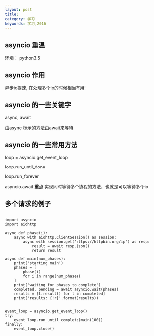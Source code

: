```yaml
---
layout: post
title:
category: 学习
keywords: 学习,2016
---
```



## asyncio 重温

环境：
python3.5


## asyncio 作用
异步io提速, 在处理多个io的时候相当有用!


## asyncio 的一些关键字

async, await

由async 标示的方法由await来等待


## asyncio 的一些常用方法

loop = asyncio.get_event_loop

loop.run_until_done

loop.run_forever

asyncio.await **重点** 实现同时等待多个协程的方法，也就是可以等待多个io


## 多个请求的例子

```

import asyncio
import aiohttp

async def phase(i):
    async with aiohttp.ClientSession() as session:
        async with session.get('https://httpbin.org/ip') as resp:
            result = await resp.json()
            return result

async def main(num_phases):
    print('starting main')
    phases = [
        phase(i)
        for i in range(num_phases)
    ]
    print('waiting for phases to complete')
    completed, pending = await asyncio.wait(phases)
    results = [t.result() for t in completed]
    print('results: {!r}'.format(results))


event_loop = asyncio.get_event_loop()
try:
    event_loop.run_until_complete(main(100))
finally:
    event_loop.close()


```
